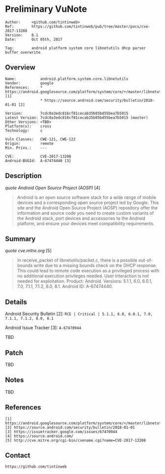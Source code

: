 Preliminary VuNote
==================

    Author:     <github.com/tintinweb>
    Ref:        https://github.com/tintinweb/pub/tree/master/pocs/cve-2017-13208
    Version:    0.1
    Date:       Oct 05th, 2017

    Tag:        android platform system core libnetutils dhcp parser buffer overwrite

Overview
--------

    Name:           android.platform.system.core.libnetutils
    Vendor:         google
    References:     * https://android.googlesource.com/platform/system/core/+/master/libnetutils [1]
                    * https://source.android.com/security/bulletin/2018-01-01 [2]

    Version:        7cdc0a3edc816cf81cecab35b85bd55bea7b5015
    Latest Version: 7cdc0a3edc816cf81cecab35b85bd55bea7b5015 (master)
    Other Versions: <TBD>
    Platform(s):    cross
    Technology:     c

    Vuln Classes:   CWE-121, CWE-122
    Origin:         remote
    Min. Privs.:    ---

    CVE:            CVE-2017-13208
    Android-BUGId:  A-67474440 [3]


Description
---------

*quote Android Open Source Project (AOSP)* [4]
> Android is an open source software stack for a wide range of mobile devices and a corresponding open source project led by Google. This site and the Android Open Source Project (AOSP) repository offer the information and source code you need to create custom variants of the Android stack, port devices and accessories to the Android platform, and ensure your devices meet compatibility requirements.

Summary
-------

*quote cve.mitre.org* [5]
> In receive_packet of libnetutils/packet.c, there is a possible out-of-bounds write due to a missing bounds check on the DHCP response. This could lead to remote code execution as a privileged process with no additional execution privileges needed. User interaction is not needed for exploitation. Product: Android. Versions: 5.1.1, 6.0, 6.0.1, 7.0, 7.1.1, 7.1.2, 8.0, 8.1. Android ID: A-67474440.

Details
-------

Android Security Bulletin [2]:  `RCE | Critical | 5.1.1, 6.0, 6.0.1, 7.0, 7.1.1, 7.1.2, 8.0, 8.1`

Android Issue Tracker [3]: `A-67470944`

TBD


Patch
-----

TBD

Notes
-----

TBD

References
----------

	[1] https://android.googlesource.com/platform/system/core/+/master/libnetutils
	[2] https://source.android.com/security/bulletin/2018-01-01
	[3] https://issuetracker.google.com/issues/67470944
	[4] https://source.android.com/
	[5] http://cve.mitre.org/cgi-bin/cvename.cgi?name=CVE-2017-13208

Contact
-------

	https://github.com/tintinweb
